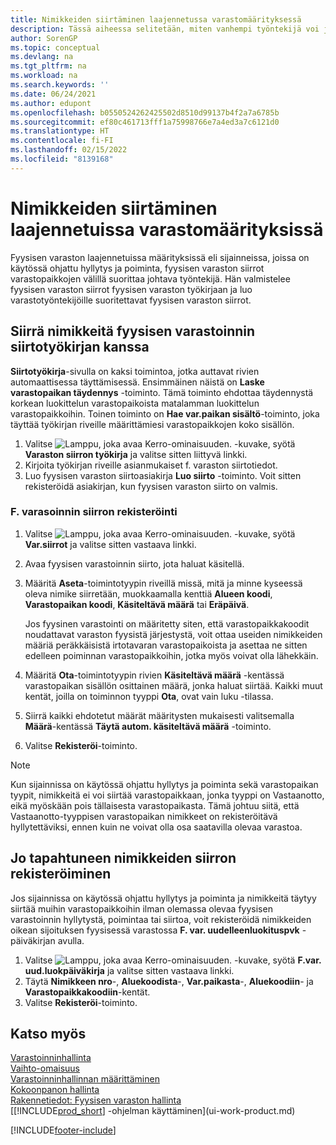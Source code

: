 ```yaml
---
title: Nimikkeiden siirtäminen laajennetussa varastomäärityksessä
description: Tässä aiheessa selitetään, miten vanhempi työntekijä voi järjestää nimikkeiden siirtämisen laajennetuissa fyysisen varaston määrityksissä – koskee sijainteja, joissa on suunnattu hyllytys ja poiminta.
author: SorenGP
ms.topic: conceptual
ms.devlang: na
ms.tgt_pltfrm: na
ms.workload: na
ms.search.keywords: ''
ms.date: 06/24/2021
ms.author: edupont
ms.openlocfilehash: b0550524262425502d8510d99137b4f2a7a6785b
ms.sourcegitcommit: ef80c461713fff1a75998766e7a4ed3a7c6121d0
ms.translationtype: HT
ms.contentlocale: fi-FI
ms.lasthandoff: 02/15/2022
ms.locfileid: "8139168"
---
```

# <a name="move-items-in-advanced-warehouse-configurations"></a>Nimikkeiden siirtäminen laajennetuissa varastomäärityksissä
Fyysisen varaston laajennetuissa määrityksissä eli sijainneissa, joissa on käytössä ohjattu hyllytys ja poiminta, fyysisen varaston siirrot varastopaikkojen välillä suorittaa johtava työntekijä. Hän valmistelee fyysisen varaston siirrot fyysisen varaston työkirjaan ja luo varastotyöntekijöille suoritettavat fyysisen varaston siirrot.  

## <a name="to-move-items-with-the-warehouse-movement-worksheet"></a>Siirrä nimikkeitä fyysisen varastoinnin siirtotyökirjan kanssa
**Siirtotyökirja**-sivulla on kaksi toimintoa, jotka auttavat rivien automaattisessa täyttämisessä. Ensimmäinen näistä on **Laske varastopaikan täydennys** -toiminto. Tämä toiminto ehdottaa täydennystä korkean luokittelun varastopaikoista matalamman luokittelun varastopaikkoihin. Toinen toiminto on **Hae var.paikan sisältö**-toiminto, joka täyttää työkirjan riveille määrittämiesi varastopaikkojen koko sisällön.

1.  Valitse ![Lamppu, joka avaa Kerro-ominaisuuden.](media/ui-search/search_small.png "Kerro, mitä haluat tehdä") -kuvake, syötä **Varaston siirron työkirja** ja valitse sitten liittyvä linkki.  
2.  Kirjoita työkirjan riveille asianmukaiset f. varaston siirtotiedot.  
3. Luo fyysisen varaston siirtoasiakirja **Luo siirto** -toiminto. Voit sitten rekisteröidä asiakirjan, kun fyysisen varaston siirto on valmis.  

### <a name="to-register-the-warehouse-movement"></a>F. varasoinnin siirron rekisteröinti  
1.  Valitse ![Lamppu, joka avaa Kerro-ominaisuuden.](media/ui-search/search_small.png "Kerro, mitä haluat tehdä") -kuvake, syötä **Var.siirrot** ja valitse sitten vastaava linkki.  
2.  Avaa fyysisen varastoinnin siirto, jota haluat käsitellä.  
3.  Määritä **Aseta**-toimintotyypin riveillä missä, mitä ja minne kyseessä oleva nimike siirretään, muokkaamalla kenttiä **Alueen koodi**, **Varastopaikan koodi**, **Käsiteltävä määrä** tai **Eräpäivä**.  

    Jos fyysinen varastointi on määritetty siten, että varastopaikkakoodit noudattavat varaston fyysistä järjestystä, voit ottaa useiden nimikkeiden määriä peräkkäisistä irtotavaran varastopaikoista ja asettaa ne sitten edelleen poiminnan varastopaikkoihin, jotka myös voivat olla lähekkäin.  
4.  Määritä **Ota**-toimintotyypin rivien **Käsiteltävä määrä** -kentässä varastopaikan sisällön osittainen määrä, jonka haluat siirtää. Kaikki muut kentät, joilla on toiminnon tyyppi **Ota**, ovat vain luku -tilassa.  
5.  Siirrä kaikki ehdotetut määrät määritysten mukaisesti valitsemalla **Määrä**-kentässä **Täytä autom. käsiteltävä määrä** -toiminto.  
6. Valitse **Rekisteröi**-toiminto.  

> [!NOTE]  
>  Kun sijainnissa on käytössä ohjattu hyllytys ja poiminta sekä varastopaikan tyypit, nimikkeitä ei voi siirtää varastopaikkaan, jonka tyyppi on Vastaanotto, eikä myöskään pois tällaisesta varastopaikasta. Tämä johtuu siitä, että Vastaanotto-tyyppisen varastopaikan nimikkeet on rekisteröitävä hyllytettäviksi, ennen kuin ne voivat olla osa saatavilla olevaa varastoa.

## <a name="to-register-the-movement-of-an-item-that-has-already-occurred"></a>Jo tapahtuneen nimikkeiden siirron rekisteröiminen  
Jos sijainnissa on käytössä ohjattu hyllytys ja poiminta ja nimikkeitä täytyy siirtää muihin varastopaikkoihin ilman olemassa olevaa fyysisen varastoinnin hyllytystä, poimintaa tai siirtoa, voit rekisteröidä nimikkeiden oikean sijoituksen fyysisessä varastossa **F. var. uudelleenluokituspvk** -päiväkirjan avulla.

1.  Valitse ![Lamppu, joka avaa Kerro-ominaisuuden.](media/ui-search/search_small.png "Kerro, mitä haluat tehdä") -kuvake, syötä **F.var. uud.luokpäiväkirja** ja valitse sitten vastaava linkki.  
2.  Täytä **Nimikkeen nro**-, **Aluekoodista**-, **Var.paikasta**-, **Aluekoodiin**- ja **Varastopaikkakoodiin**-kentät.  
3.  Valitse **Rekisteröi**-toiminto.  

## <a name="see-also"></a>Katso myös  
[Varastoinninhallinta](warehouse-manage-warehouse.md)  
[Vaihto-omaisuus](inventory-manage-inventory.md)  
[Varastoinninhallinnan määrittäminen](warehouse-setup-warehouse.md)     
[Kokoonpanon hallinta](assembly-assemble-items.md)    
[Rakennetiedot: Fyysisen varaston hallinta](design-details-warehouse-management.md)  
[[!INCLUDE[prod_short](includes/prod_short.md)] -ohjelman käyttäminen](ui-work-product.md)


[!INCLUDE[footer-include](includes/footer-banner.md)]